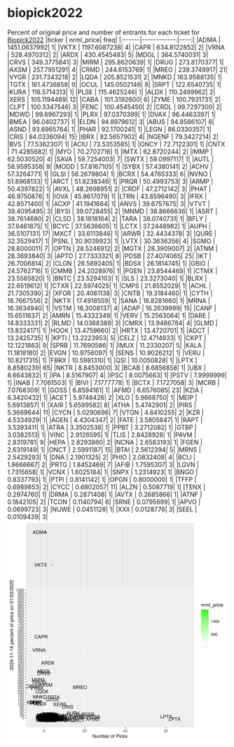 # biopick2022
Percent of original price and number of entrants for each ticket for [Biopick2022](https://twitter.com/hashtag/Biopick2022)
|ticker |   nrml_price| freq|
|:------|------------:|----:|
|ADMA   | 1451.0637992|    1|
|VKTX   | 1197.6087238|    4|
|CAPR   |  634.8122852|    2|
|VRNA   |  528.4970312|    2|
|ARDX   |  430.4545483|    5|
|MDGL   |  364.5740031|    3|
|CRVS   |  349.3775841|    3|
|MIRM   |  295.8620639|    1|
|DRUG   |  273.8170377|    1|
|AXSM   |  257.7951291|    4|
|CRMD   |  244.6153769|    1|
|MREO   |  239.3749917|   21|
|VYGR   |  231.7343218|    2|
|LQDA   |  205.8521531|    2|
|MNKD   |  163.9588135|    1|
|TGTX   |  161.4736858|    9|
|OCUL   |  145.0502146|    8|
|SRPT   |  122.6540735|    1|
|KURA   |  118.5714313|    1|
|PLSE   |  115.4625246|    1|
|ALDX   |  110.2499962|    2|
|XERS   |  105.1194489|   12|
|CABA   |  101.3192600|    6|
|ZYME   |  100.7931731|    2|
|CLPT   |  100.5347546|    3|
|FENC   |  100.4545450|    2|
|CRDL   |   99.7297300|    2|
|MDWD   |   99.6967293|    1|
|PLRX   |   97.0370399|    1|
|DVAX   |   96.4463397|    1|
|BMEA   |   96.0402737|    1|
|ELDN   |   94.8979612|    3|
|ABUS   |   94.8586107|    8|
|ASND   |   93.6965764|    1|
|PHAR   |   92.1700241|    1|
|LEGN   |   86.0330357|    1|
|CRIS   |   84.0336094|   15|
|IBRX   |   82.5657902|    4|
|NGENF  |   79.3427214|    2|
|BVS    |   77.5362307|    1|
|ACIU   |   73.5353585|    1|
|ONCY   |   72.7122301|    1|
|CNTX   |   71.4285682|    1|
|MYO    |   70.2702716|    1|
|IMTX   |   62.8720244|    2|
|IMMP   |   62.5030520|    4|
|SAVA   |   59.7254003|    7|
|SWTX   |   59.0997117|    1|
|AUTL   |   58.9595358|    9|
|MODD   |   57.8167105|    1|
|SYBX   |   57.4380141|    2|
|ACHV   |   57.3264771|    1|
|GLSI   |   56.2679804|    1|
|BCRX   |   54.4765333|    6|
|NVNO   |   51.8968133|    1|
|ARCT   |   51.8238346|    1|
|PRQR   |   50.4993753|    3|
|ARMP   |   50.4397822|    1|
|AVXL   |   48.2698951|    2|
|CRDF   |   47.2712142|    3|
|PHAT   |   46.9750876|    1|
|IOVA   |   45.8617079|    1|
|LTRN   |   43.8596490|    3|
|IFRX   |   42.8571400|    1|
|ACXP   |   41.1941664|    1|
|ANVS   |   39.6757675|    3|
|VTVT   |   39.4095495|    3|
|BYSI   |   39.0728455|    2|
|MNMD   |   38.8666636|    1|
|ASRT   |   38.7614680|    2|
|CLSD   |   38.1818164|    2|
|TARA   |   38.0740731|    1|
|BFLY   |   37.9461875|    1|
|BCYC   |   37.5636605|    1|
|LCTX   |   37.2448982|    1|
|AUPH   |   36.5107131|   17|
|MXCT   |   33.6113846|    1|
|ARWR   |   32.4434378|    3|
|QURE   |   32.3529417|    1|
|PSNL   |   30.9039923|    1|
|LVTX   |   30.3636356|    4|
|SGMO   |   28.8000011|    7|
|OPTN   |   28.5246912|    2|
|MGTX   |   28.3909007|    2|
|ATNM   |   28.3693840|    3|
|APTO   |   27.7333321|    8|
|PDSB   |   27.4074065|   25|
|IKT    |   26.7006814|    2|
|CLGN   |   26.5892405|    1|
|BDSX   |   26.1814745|    1|
|GBIO   |   24.5762716|    1|
|CMMB   |   24.2028976|    1|
|PGEN   |   23.8544469|    1|
|CTMX   |   23.5565820|    1|
|BNTC   |   23.5294103|    1|
|SLS    |   23.3273040|    1|
|BLRX   |   22.6519612|    1|
|CTXR   |   22.5974025|    1|
|CMPS   |   21.8552029|    1|
|ACHL   |   21.7305390|    2|
|XFOR   |   20.4061138|    3|
|CNTB   |   19.3184460|    1|
|CYTH   |   18.7667556|    2|
|NKTX   |   17.4918559|    1|
|SANA   |   16.8281660|    1|
|MRNA   |   16.3634940|    1|
|VSTM   |   16.3008137|    4|
|ADAP   |   16.2639999|   15|
|CANF   |   15.6511637|    2|
|AMRN   |   15.4332349|    1|
|VERV   |   15.2563064|    1|
|DARE   |   14.8333331|    2|
|RLMD   |   14.0368389|    3|
|CMRX   |   13.9486784|    4|
|GLMD   |   13.8324171|    1|
|HOOK   |   13.4759660|    2|
|HRTX   |   13.4720701|    1|
|ADCT   |   13.2425735|    1|
|KPTI   |   13.2223953|    5|
|CELZ   |   12.4714933|    1|
|CKPT   |   12.1221863|    9|
|SPRB   |   11.7690586|    1|
|IMUX   |   11.2330207|    5|
|KALA   |   11.1818180|    2|
|EVGN   |   10.9756097|    1|
|SENS   |   10.9026212|    1|
|VERU   |   10.8217315|    1|
|FBRX   |   10.5981310|    1|
|QSI    |   10.0050828|    1|
|LPTX   |    8.8580239|   65|
|NKTR   |    8.8453000|    3|
|BCAB   |    8.6856858|    1|
|UBX    |    8.6643832|    1|
|IPA    |    8.5167907|    4|
|IPSC   |    8.0075663|    1|
|PSTV   |    7.9999999|    1|
|INAB   |    7.7061503|    1|
|BIVI   |    7.1777778|    1|
|BCTX   |    7.1727058|    3|
|MCRB   |    7.0768309|    1|
|GOSS   |    6.8594161|    1|
|AFMD   |    6.6576085|   23|
|KZIA   |    6.3420432|    1|
|ACET   |    5.9748426|    2|
|XLO    |    5.9668750|    1|
|MEIP   |    5.6913857|    1|
|XAIR   |    5.6599582|    8|
|ATHA   |    5.4742901|    2|
|PIRS   |    5.3669644|   11|
|CYCN   |    5.0290696|    7|
|VTGN   |    4.6410255|    2|
|KZR    |    4.5334929|    1|
|AGEN   |    4.4304347|    2|
|FATE   |    3.5805847|    1|
|RAPT   |    3.5393411|    1|
|ATRA   |    3.3502538|    1|
|PPBT   |    3.2712082|    1|
|GTBP   |    3.0382513|    1|
|VINC   |    2.9126595|    1|
|TLIS   |    2.8428928|    1|
|PAVM   |    2.8319781|    9|
|HEPA   |    2.8293860|    2|
|NCNA   |    2.6583193|    1|
|FGEN   |    2.6319149|    1|
|ONCT   |    2.5991187|   15|
|BTAI   |    2.5612394|    5|
|MRNS   |    2.5429293|    1|
|DNA    |    2.1901325|    2|
|PHIO   |    2.0832408|    4|
|BCLI   |    1.8666667|    2|
|PRTG   |    1.8452469|    7|
|AFIB   |    1.7595307|    3|
|LGVN   |    1.7315658|    1|
|VCNX   |    1.6025184|    1|
|SNPX   |    1.2314923|    1|
|BNGO   |    0.8337793|    1|
|PTPI   |    0.8141142|    1|
|OPGN   |    0.8000000|    1|
|TFFP   |    0.6989853|    2|
|CYCC   |    0.6802057|   11|
|ALZN   |    0.5087719|    1|
|TENX   |    0.2974760|    1|
|DRMA   |    0.2871408|    1|
|AVTX   |    0.2685866|    1|
|ATNF   |    0.1842105|    2|
|TCON   |    0.1140794|    6|
|SRNE   |    0.0795699|    1|
|APVO   |    0.0699723|    3|
|NUWE   |    0.0451128|    1|
|XXII   |    0.0128776|    3|
|SEEL   |    0.0109439|    3|
![retvspicks](biopicks.png?raw=true)
